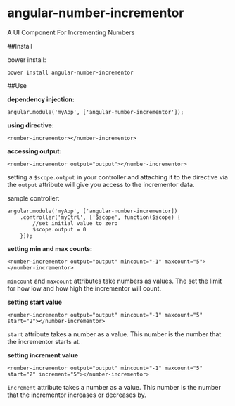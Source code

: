 # angular-number-incrementor
A UI Component For Incrementing Numbers

##Install

bower install:

    bower install angular-number-incrementor

##Use

**dependency injection:**

    angular.module('myApp', ['angular-number-incrementor']);

**using directive:**

    <number-incrementor></number-incrementor>
    
**accessing output:**

    <number-incrementor output="output"></number-incrementor>

setting a `$scope.output` in your controller and attaching it to the directive via the `output` attribute will give you access to the incrementor data.

sample controller:

    angular.module('myApp', ['angular-number-incrementor])
        .controller('myCtrl', ['$scope', function($scope) {
            //set initial value to zero
            $scope.output = 0
        }]);

**setting min and max counts:**

    <number-incrementor output="output" mincount="-1" maxcount="5"></number-incrementor>

`mincount` and `maxcount` attributes take numbers as values.  The set the limit for how low and how high the incrementor will count.

**setting start value**

    <number-incrementor output="output" mincount="-1" maxcount="5" start="2"></number-incrementor>
    
`start` attribute takes a number as a value.  This number is the number that the incrementor starts at.

**setting increment value**

    <number-incrementor output="output" mincount="-1" maxcount="5" start="2" increment="5"></number-incrementor>
    
`increment` attribute takes a number as a value.  This number is the number that the incrementor increases or decreases by.

